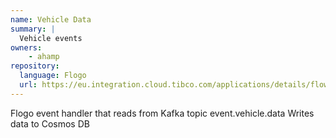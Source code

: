 ```yaml
---
name: Vehicle Data
summary: |
  Vehicle events
owners:
    - ahamp
repository:
  language: Flogo
  url: https://eu.integration.cloud.tibco.com/applications/details/flows/bywm3f5gucfbwuu5p6jejlofc5hf3eud?applicationType=flogo
---
```


Flogo event handler that reads from Kafka topic event.vehicle.data
Writes data to Cosmos DB


<NodeGraph />